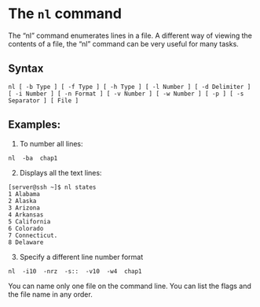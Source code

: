 # The `nl` command

The “nl” command enumerates lines in a file. A different way of viewing the contents of a file, the “nl” command can be very useful for many tasks.
## Syntax
```
nl [ -b Type ] [ -f Type ] [ -h Type ] [ -l Number ] [ -d Delimiter ] [ -i Number ] [ -n Format ] [ -v Number ] [ -w Number ] [ -p ] [ -s Separator ] [ File ]
```
## Examples:
1. To number all lines:
```
nl  -ba  chap1
```

2. Displays all the text lines:
```
[server@ssh ~]$ nl states
1 Alabama
2 Alaska
3 Arizona
4 Arkansas
5 California
6 Colorado
7 Connecticut.
8 Delaware
```

3. Specify a different line number format
```
nl  -i10  -nrz  -s::  -v10  -w4  chap1
```

You can name only one file on the command line. You can list the flags and the file name in any order.
